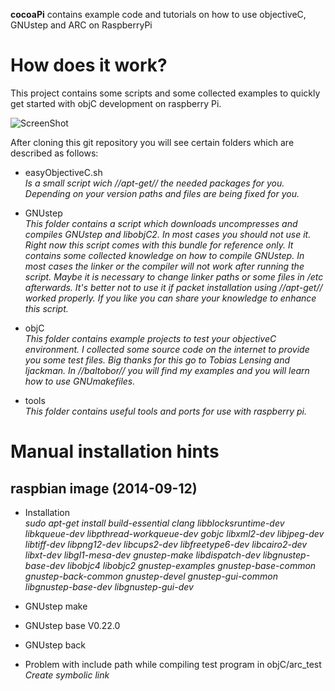 **cocoaPi** contains example code and tutorials on how to use objectiveC, GNUstep and ARC on RaspberryPi

# How does it work?

This project contains some scripts and some collected examples to quickly get started with objC development on raspberry Pi.

![ScreenShot](http://blog.tlensing.org/wp-content/uploads/2013/02/gnustep_gui_objective_c_on_ubuntu.jpg)

After cloning this git repository you will see certain folders which are described as follows:

- easyObjectiveC.sh<br/>
  _Is a small script wich //apt-get// the needed packages for you. Depending on your version paths and files are being fixed for you._

- GNUstep<br/>
  _This folder contains a script which downloads uncompresses and compiles GNUstep and libobjC2. In most cases you should not use it. Right now this script comes with this bundle for reference only. It contains some collected knowledge on how to compile GNUstep. In most cases the linker or the compiler will not work after running the script. Maybe it is necessary to change linker paths or some files in /etc afterwards. It's better not to use it if packet installation using //apt-get// worked properly. If you like you can share your knowledge to enhance this script._

- objC<br/>
  _This folder contains example projects to test your objectiveC environment. I collected some source code on the internet to provide you some test files. Big thanks for this go to Tobias Lensing and ljackman. In //baltobor// you will find my examples and you will learn how to use GNUmakefiles._

- tools<br/>
  _This folder contains useful tools and ports for use with raspberry pi._

# Manual installation hints

## raspbian image (2014-09-12)
- Installation<br/>
  _sudo apt-get install build-essential clang libblocksruntime-dev libkqueue-dev libpthread-workqueue-dev gobjc libxml2-dev libjpeg-dev libtiff-dev libpng12-dev libcups2-dev libfreetype6-dev libcairo2-dev libxt-dev libgl1-mesa-dev gnustep-make libdispatch-dev libgnustep-base-dev libobjc4 libobjc2 gnustep-examples gnustep-base-common gnustep-back-common gnustep-devel gnustep-gui-common libgnustep-base-dev libgnustep-gui-dev_

- GNUstep make<br/>
- GNUstep base V0.22.0<br/>
- GNUstep back<br/>
- Problem with include path while compiling test program in objC/arc_test<br/>
  _Create symbolic link_


